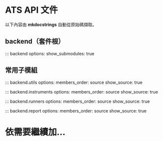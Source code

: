# ATS API 文件

以下內容由 **mkdocstrings** 自動從原始碼擷取。

## backend（套件根）
::: backend
    options:
      show_submodules: true

## 常用子模組
::: backend.utils
    options:
      members_order: source
      show_source: true

::: backend.instruments
    options:
      members_order: source
      show_source: true

::: backend.runners
    options:
      members_order: source
      show_source: true

::: backend.report
    options:
      members_order: source
      show_source: true

# 依需要繼續加…